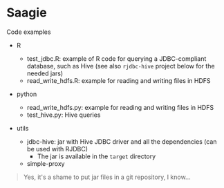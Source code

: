 # Saagie

Code examples

* R
  * test_jdbc.R: example of R code for querying a JDBC-compliant database, such as Hive (see also `rjdbc-hive` project below for the needed jars)
  * read_write_hdfs.R: example for reading and writing files in HDFS

* python
  * read_write_hdfs.py: example for reading and writing files in HDFS
  * test_hive.py: Hive queries

* utils
  * jdbc-hive: jar with Hive JDBC driver and all the dependencies (can be used with RJDBC)
    * The jar is available in the `target` directory
  * simple-proxy      

> Yes, it's a shame to put jar files in a git repository, I know...
